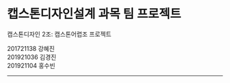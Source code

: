 # 캡스톤디자인설계 과목 팀 프로젝트   

캡스톤디자인 2조: 캡스톤어렵조 프로젝트   

201721138 강혜진   
201921036 김경진   
201921104 홍수빈   

***

